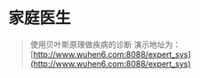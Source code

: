 # 家庭医生 #
>使用贝叶斯原理做疾病的诊断
>演示地址为：[http://www.wuhen6.com:8088/expert_sys](http://www.wuhen6.com:8088/expert_sys)